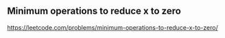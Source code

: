 ## Minimum operations to reduce x to zero
https://leetcode.com/problems/minimum-operations-to-reduce-x-to-zero/
